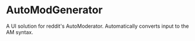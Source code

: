 # AutoModGenerator
A UI solution for reddit's AutoModerator. Automatically converts input to the AM syntax.
